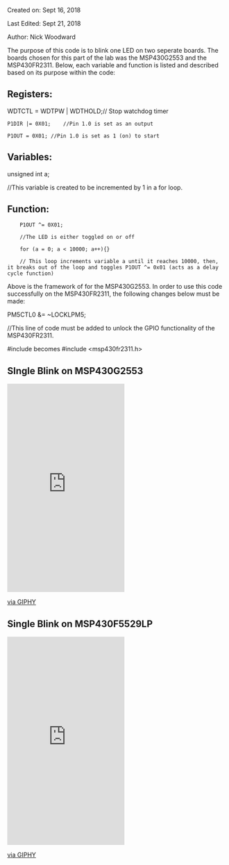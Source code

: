 Created on: Sept 16, 2018

Last Edited: Sept 21, 2018

Author: Nick Woodward

The purpose of this code is to blink one LED on two seperate boards. The boards chosen for this part of the lab was the MSP430G2553 and the MSP430FR2311. Below, each variable and function is listed and described based on its purpose within the code:

## Registers:

 WDTCTL = WDTPW | WDTHOLD;// Stop watchdog timer

    P1DIR |= 0X01;    //Pin 1.0 is set as an output

    P1OUT = 0X01; //Pin 1.0 is set as 1 (on) to start


## Variables: 

unsigned int a;

//This variable is created to be incremented by 1 in a for loop.

## Function:

        P1OUT ^= 0X01;
        
        //The LED is either toggled on or off
        
        for (a = 0; a < 10000; a++){}
        
        // This loop increments variable a until it reaches 10000, then, it breaks out of the loop and toggles P1OUT ^= 0x01 (acts as a delay cycle function)

Above is the framework of for the MSP430G2553. In order to use this code successfully on the MSP430FR2311, the following changes below must be made:

PM5CTL0 &= ~LOCKLPM5; 

//This line of code must be added to unlock the GPIO functionality of the MSP430FR2311.

#include <msp430g2553> becomes #include <msp430fr2311.h>

                            
                               
  ## SIngle Blink on MSP430G2553
  
  <iframe src="https://giphy.com/embed/3l6DRgewbpjEjEZg9t" width="270" height="480" frameBorder="0" class="giphy-embed" allowFullScreen></iframe><p><a href="https://giphy.com/gifs/3l6DRgewbpjEjEZg9t">via GIPHY</a></p>
  
  ## Single Blink on MSP430F5529LP
  
  <iframe src="https://giphy.com/embed/YiJPjTid1KcOryWnp6" width="270" height="480" frameBorder="0" class="giphy-embed" allowFullScreen></iframe><p><a href="https://giphy.com/gifs/YiJPjTid1KcOryWnp6">via GIPHY</a></p>
  
  
